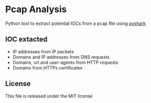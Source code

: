 # Pcap Analysis

Python tool to extract potential IOCs from a pcap file using [pyshark](https://kiminewt.github.io/pyshark/)

## IOC extacted

* IP addresses from IP packets
* Domains and IP addresses from DNS requests
* Domains, url and user-agents from HTTP requests
* Domains from HTTPs certificates

## License

This file is released under the MIT license
